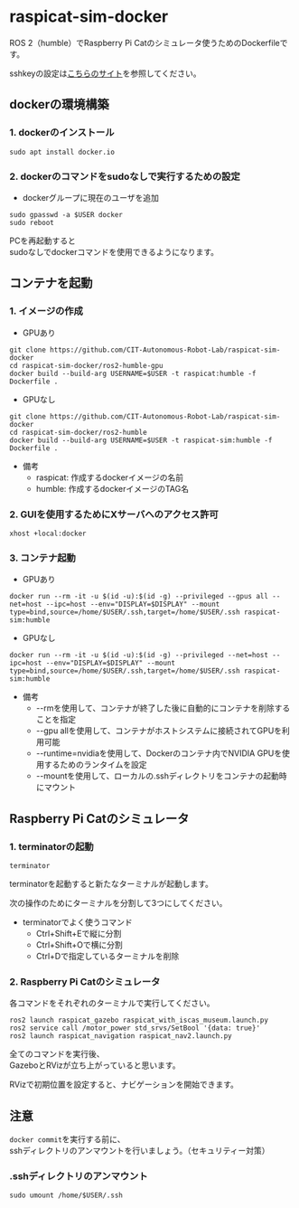 # raspicat-sim-docker
ROS 2（humble）でRaspberry Pi Catのシミュレータ使うためのDockerfileです。

sshkeyの設定は[こちらのサイト](https://qiita.com/shizuma/items/2b2f873a0034839e47ce)を参照してください。

## dockerの環境構築
### 1. dockerのインストール
```
sudo apt install docker.io
```

### 2. dockerのコマンドをsudoなしで実行するための設定
* dockerグループに現在のユーザを追加

```
sudo gpasswd -a $USER docker
sudo reboot
```

PCを再起動すると  
sudoなしでdockerコマンドを使用できるようになります。

## コンテナを起動

### 1. イメージの作成

* GPUあり
```
git clone https://github.com/CIT-Autonomous-Robot-Lab/raspicat-sim-docker
cd raspicat-sim-docker/ros2-humble-gpu 
docker build --build-arg USERNAME=$USER -t raspicat:humble -f Dockerfile .
```

* GPUなし
```
git clone https://github.com/CIT-Autonomous-Robot-Lab/raspicat-sim-docker
cd raspicat-sim-docker/ros2-humble
docker build --build-arg USERNAME=$USER -t raspicat-sim:humble -f Dockerfile .
```

* 備考
  * raspicat: 作成するdockerイメージの名前
  * humble: 作成するdockerイメージのTAG名

### 2. GUIを使用するためにXサーバへのアクセス許可
```
xhost +local:docker
```

### 3. コンテナ起動
* GPUあり
```
docker run --rm -it -u $(id -u):$(id -g) --privileged --gpus all --net=host --ipc=host --env="DISPLAY=$DISPLAY" --mount type=bind,source=/home/$USER/.ssh,target=/home/$USER/.ssh raspicat-sim:humble
```

* GPUなし
```
docker run --rm -it -u $(id -u):$(id -g) --privileged --net=host --ipc=host --env="DISPLAY=$DISPLAY" --mount type=bind,source=/home/$USER/.ssh,target=/home/$USER/.ssh raspicat-sim:humble
```

* 備考
  * --rmを使用して、コンテナが終了した後に自動的にコンテナを削除することを指定
  * --gpu allを使用して、コンテナがホストシステムに接続されてGPUを利用可能
  * --runtime=nvidiaを使用して、Dockerのコンテナ内でNVIDIA GPUを使用するためのランタイムを設定
  * --mountを使用して、ローカルの.sshディレクトリをコンテナの起動時にマウント

## Raspberry Pi Catのシミュレータ

### 1. terminatorの起動
```
terminator
```
terminatorを起動すると新たなターミナルが起動します。

次の操作のためにターミナルを分割して3つにしてください。

* terminatorでよく使うコマンド
  * Ctrl+Shift+Eで縦に分割
  * Ctrl+Shift+Oで横に分割
  * Ctrl+Dで指定しているターミナルを削除

### 2. Raspberry Pi Catのシミュレータ
各コマンドをそれぞれのターミナルで実行してください。

```
ros2 launch raspicat_gazebo raspicat_with_iscas_museum.launch.py
ros2 service call /motor_power std_srvs/SetBool '{data: true}'
ros2 launch raspicat_navigation raspicat_nav2.launch.py
```
全てのコマンドを実行後、  
GazeboとRVizが立ち上がっていると思います。

RVizで初期位置を設定すると、ナビゲーションを開始できます。

## 注意
`docker commit`を実行する前に、  
sshディレクトリのアンマウントを行いましょう。（セキュリティー対策）

### .sshディレクトリのアンマウント
```
sudo umount /home/$USER/.ssh 
```